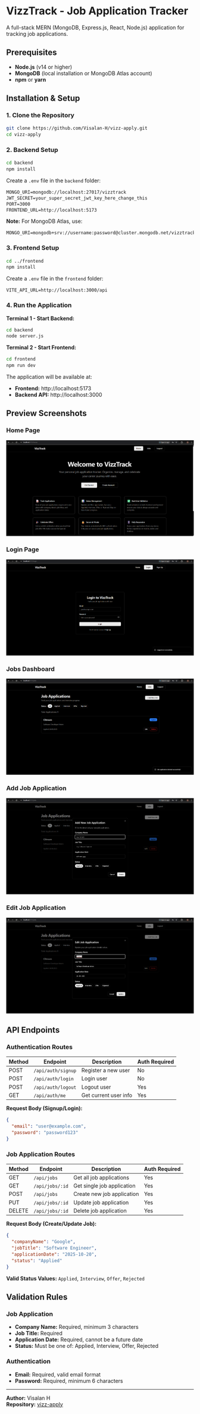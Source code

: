 # VizzTrack - Job Application Tracker

A full-stack MERN (MongoDB, Express.js, React, Node.js) application for tracking job applications.

## Prerequisites

- **Node.js** (v14 or higher)
- **MongoDB** (local installation or MongoDB Atlas account)
- **npm** or **yarn**

## Installation & Setup

### 1. Clone the Repository

```bash
git clone https://github.com/Visalan-H/vizz-apply.git
cd vizz-apply
```

### 2. Backend Setup

```bash
cd backend
npm install
```

Create a `.env` file in the `backend` folder:

```env
MONGO_URI=mongodb://localhost:27017/vizztrack
JWT_SECRET=your_super_secret_jwt_key_here_change_this
PORT=3000
FRONTEND_URL=http://localhost:5173
```

**Note:** For MongoDB Atlas, use:
```env
MONGO_URI=mongodb+srv://username:password@cluster.mongodb.net/vizztrack
```

### 3. Frontend Setup

```bash
cd ../frontend
npm install
```

Create a `.env` file in the `frontend` folder:

```env
VITE_API_URL=http://localhost:3000/api
```

### 4. Run the Application

**Terminal 1 - Start Backend:**
```bash
cd backend
node server.js
```

**Terminal 2 - Start Frontend:**
```bash
cd frontend
npm run dev
```

The application will be available at:
- **Frontend:** http://localhost:5173
- **Backend API:** http://localhost:3000

## Preview Screenshots

### Home Page
![Home Page](preview_images/home.png)

### Login Page
![Login Page](preview_images/login.png)

### Jobs Dashboard
![Jobs Dashboard](preview_images/jobs.png)

### Add Job Application
![Add Job](preview_images/addJob.png)

### Edit Job Application
![Edit Job](preview_images/editJob.png)

## API Endpoints

### Authentication Routes

| Method | Endpoint | Description | Auth Required |
|--------|----------|-------------|---------------|
| POST | `/api/auth/signup` | Register a new user | No |
| POST | `/api/auth/login` | Login user | No |
| POST | `/api/auth/logout` | Logout user | Yes |
| GET | `/api/auth/me` | Get current user info | Yes |

**Request Body (Signup/Login):**
```json
{
  "email": "user@example.com",
  "password": "password123"
}
```

### Job Application Routes

| Method | Endpoint | Description | Auth Required |
|--------|----------|-------------|---------------|
| GET | `/api/jobs` | Get all job applications | Yes |
| GET | `/api/jobs/:id` | Get single job application | Yes |
| POST | `/api/jobs` | Create new job application | Yes |
| PUT | `/api/jobs/:id` | Update job application | Yes |
| DELETE | `/api/jobs/:id` | Delete job application | Yes |

**Request Body (Create/Update Job):**
```json
{
  "companyName": "Google",
  "jobTitle": "Software Engineer",
  "applicationDate": "2025-10-20",
  "status": "Applied"
}
```

**Valid Status Values:** `Applied`, `Interview`, `Offer`, `Rejected`

## Validation Rules

### Job Application
- **Company Name:** Required, minimum 3 characters
- **Job Title:** Required
- **Application Date:** Required, cannot be a future date
- **Status:** Must be one of: Applied, Interview, Offer, Rejected

### Authentication
- **Email:** Required, valid email format
- **Password:** Required, minimum 6 characters

---

**Author:** Visalan H  
**Repository:** [vizz-apply](https://github.com/Visalan-H/vizz-apply)
